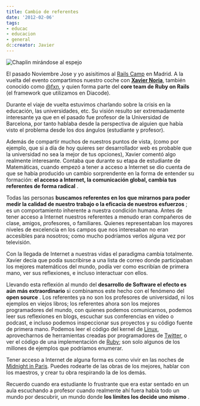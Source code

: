 ```yaml
---
title: Cambio de referentes
date: '2012-02-06'
tags:
- educac
- educacion
- general
dc:creator: Javier
---
```


![Chaplin mirándose al espejo](http://blog.diacode.com/wp-content/uploads/2012/02/mirror_chaplin1.jpg)

El pasado Noviembre Jose y yo asisitimos al 
[Rails Camp](http://railscamps.com/) en Madrid. A la vuelta del evento compartimos nuestro coche con 
[**Xavier Noria**](http://www.hashref.com/), también conocido como 
[@fxn](https://twitter.com/#!/fxn), y quien forma parte del 
**core team de Ruby on Rails**
 (el framework que utilizamos en Diacode).

Durante el viaje de vuelta estuvimos charlando sobre la crisis en la educación, las universidades, etc. Su visión resulto ser extremadamente interesante ya que en el pasado fue profesor de la Universidad de Barcelona, por tanto hablaba desde la perspectiva de alguien que había visto el problema desde los dos ángulos (estudiante y profesor).


Además de compartir muchos de nuestros puntos de vista, (como por ejemplo, que si a día de hoy quieres ser desarrollador web es probable que la universidad no sea la mejor de tus opciones), Xavier comentó algo realmente interesante. Contaba que durante su etapa de estudiante de Matemáticas, cuando empezó a tener a acceso a Internet se dio cuenta de que se había producido un cambio sorprendente en la forma de entender su formación: 
**el acceso a Internet, la comunicación global, cambia tus referentes de forma radical**
.

Todas las personas 
**buscamos referentes en los que mirarnos para poder medir la calidad de nuestro trabajo o la eficacia de nuestros esfuerzos**
; es un comportamiento inherente a nuestra condición humana. Antes de tener acceso a Internet nuestros referentes a menudo eran compañeros de clase, amigos, profesores, o familiares. Quienes representaban los mayores niveles de excelencia en los campos que nos interesaban no eran accesibles para nosotros; como mucho podríamos verlos alguna vez por televisión.

Con la llegada de Internet a nuestras vidas el paradigma cambia totalmente. Xavier decía que podía suscribirse a una lista de correo donde participaban los mejores matemáticos del mundo, podía ver como escribían de primera mano, ver sus reflexiones, e incluso interactuar con ellos. 

Llevando esta reflexión al mundo del 
**desarrollo de Software el efecto es aún más extraordinario**
 si combinamos este hecho con el fenómeno del 
**open source**
. Los referentes ya no son los profesores de universidad, ni los ejemplos en viejos libros; los referentes ahora son los mejores programadores del mundo, con quienes podemos comunicarnos, podemos leer sus reflexiones en blogs, escuchar sus conferencias en vídeo o podcast, e incluso podemos inspeccionar sus proyectos y su código fuente de primera mano. Podemos leer el código del kernel de 
[Linux](https://github.com/mirrors/linux-2.6), aprovecharnos de herramientas creadas por programadores de 
[Twitter](http://twitter.github.com/bootstrap/), o ver el código de una implementación de 
[Ruby](https://github.com/rubinius/rubinius); son solo algunos de los millones de ejemplos que podríamos enumerar.

Tener acceso a Internet de alguna forma es como vivir en las noches de 
[Midnight in Paris](http://www.imdb.com/title/tt1605783/). Puedes rodearte de las obras de los mejores, hablar con los maestros, y crear tu obra respirando la de los demás.

Recuerdo cuando era estudiante lo frustrante que era estar sentado en un aula escuchando a profesor cuando realmente ahí fuera había todo un mundo por descubrir, un mundo donde 
**los límites los decide uno mismo**
.
